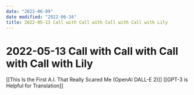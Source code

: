 ```yaml
---
date: "2022-06-09"
date modified: "2022-06-16"
title: 2022-05-13 Call with Call with Call with Call with Lily
---
```


# 2022-05-13 Call with Call with Call with Call with Lily
[[This Is the First A.I. That Really Scared Me (OpenAI DALL-E 2)]]
[[GPT-3 is Helpful for Translation]]

